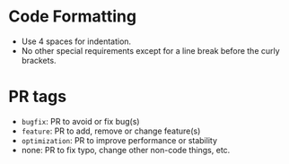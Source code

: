 # Code Formatting
- Use 4 spaces for indentation.
- No other special requirements except for a line break before the curly brackets.
# PR tags
- `bugfix`: PR to avoid or fix bug(s)
- `feature`: PR to add, remove or change feature(s)
- `optimization`: PR to improve performance or stability
- none: PR to fix typo, change other non-code things, etc.
